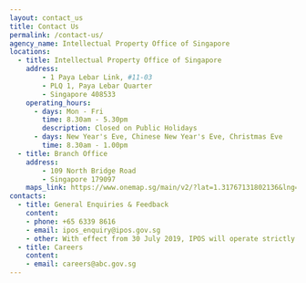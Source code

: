 ```yaml
---
layout: contact_us
title: Contact Us
permalink: /contact-us/
agency_name: Intellectual Property Office of Singapore
locations:
  - title: Intellectual Property Office of Singapore
    address:
        - 1 Paya Lebar Link, #11-03
        - PLQ 1, Paya Lebar Quarter
        - Singapore 408533
    operating_hours:
      - days: Mon - Fri
        time: 8.30am - 5.30pm
        description: Closed on Public Holidays
      - days: New Year's Eve, Chinese New Year's Eve, Christmas Eve
        time: 8.30am - 1.00pm
  - title: Branch Office
    address:
        - 109 North Bridge Road
        - Singapore 179097
    maps_link: https://www.onemap.sg/main/v2/?lat=1.31767131802136&lng=103.893809329551
contacts:
  - title: General Enquiries & Feedback
    content:
    - phone: +65 6339 8616
    - email: ipos_enquiry@ipos.gov.sg
    - other: With effect from 30 July 2019, IPOS will operate strictly on a by-appointment basis. Please <a href:"https://www.ipos.gov.sg/e-services/e-appointment/make-an-appointment">click here</a>click here to make an appointment.
  - title: Careers
    content:
    - email: careers@abc.gov.sg
---
```

